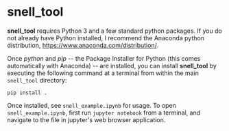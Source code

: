 # snell_tool

**snell_tool** requires Python 3 and a few standard python packages. If you do not already have Python installed, I recommend the Anaconda python distribution, https://www.anaconda.com/distribution/.

Once *python* and *pip* -- the Package Installer for Python (this comes automatically with Anaconda) -- are installed, you can install **snell_tool** by executing the following command at a terminal from within the main `snell_tool` directory:

`pip install .`

Once installed, see `snell_example.ipynb` for usage. To open `snell_example.ipynb`, first run `jupyter notebook` from a terminal, and navigate to the file in jupyter's web browser application.